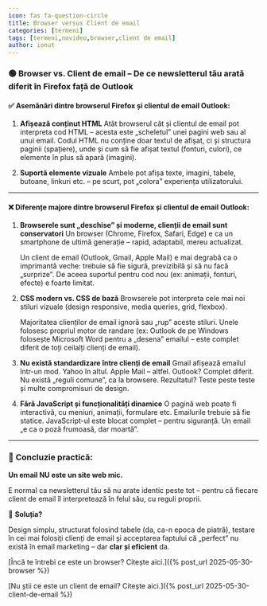```yaml
---
icon: fas fa-question-circle
title: Browser versus Client de email
categories: [termeni]
tags: [termeni,novideo,browser,client de email]
author: ionut
---
```


### 🟢 **Browser vs. Client de email – De ce newsletterul tău arată diferit în Firefox față de Outlook**

#### ✅ Asemănări dintre browserul Firefox și clientul de email Outlook:

1. **Afișează conținut HTML**
   Atât browserul cât și clientul de email pot interpreta cod HTML – acesta este „scheletul” unei pagini web sau al unui email. Codul HTML nu conține doar textul de afișat, ci și structura paginii (spațiere), unde și cum să fie afișat textul (fonturi, culori), ce elemente în plus să apară (imagini).

2. **Suportă elemente vizuale**
   Ambele pot afișa texte, imagini, tabele, butoane, linkuri etc. – pe scurt, pot „colora” experiența utilizatorului.

---

#### ❌ Diferențe majore dintre browserul Firefox și clientul de email Outlook:

1. **Browserele sunt „deschise” și moderne, clienții de email sunt conservatori**
   Un browser (Chrome, Firefox, Safari, Edge) e ca un smartphone de ultimă generație – rapid, adaptabil, mereu actualizat.

   Un client de email (Outlook, Gmail, Apple Mail) e mai degrabă ca o imprimantă veche: trebuie să fie sigură, previzibilă și să nu facă „surprize”. De aceea suportul pentru cod nou (ex: animații, fonturi, efecte) e foarte limitat.

2. **CSS modern vs. CSS de bază**
   Browserele pot interpreta cele mai noi stiluri vizuale (design responsive, media queries, grid, flexbox).

   Majoritatea clienților de email ignoră sau „rup” aceste stiluri. Unele folosesc propriul motor de randare (ex: Outlook de pe Windows folosește Microsoft Word pentru a „desena” emailul – este complet diferit de toți ceilalți clienți de email).

3. **Nu există standardizare între clienți de email**
   Gmail afișează emailul într-un mod. Yahoo în altul. Apple Mail – altfel. Outlook? Complet diferit. Nu există „reguli comune”, ca la browsere. Rezultatul? Teste peste teste și multe compromisuri de design.

4. **Fără JavaScript și funcționalități dinamice**
   O pagină web poate fi interactivă, cu meniuri, animații, formulare etc. Emailurile trebuie să fie statice. JavaScript-ul este blocat complet – pentru siguranță. Un email „e ca o poză frumoasă, dar moartă”.

---

### 🎯 **Concluzie practică:**

**Un email NU este un site web mic.**

E normal ca newsletterul tău să nu arate identic peste tot – pentru că fiecare client de email îl interpretează în felul său, cu reguli proprii.

🔧 **Soluția?**

Design simplu, structurat folosind tabele (da, ca-n epoca de piatră), testare în cei mai folosiți clienți de email și acceptarea faptului că „perfect” nu există în email marketing – dar **clar și eficient** da.

[Încă te întrebi ce este un browser? Citește aici.]({% post_url 2025-05-30-browser %})

[Nu știi ce este un client de email? Citește aici.]({% post_url 2025-05-30-client-de-email %})